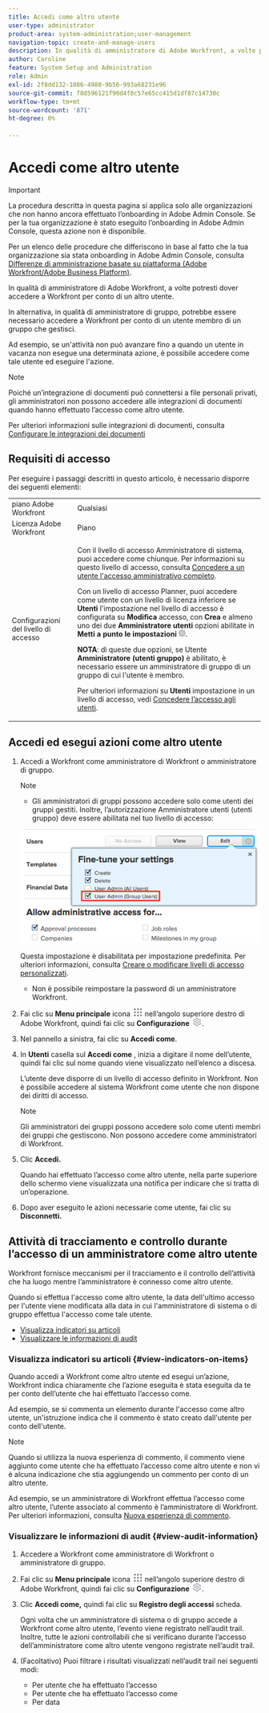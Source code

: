```yaml
---
title: Accedi come altro utente
user-type: administrator
product-area: system-administration;user-management
navigation-topic: create-and-manage-users
description: In qualità di amministratore di Adobe Workfront, a volte potresti dover accedere a Workfront per conto di un altro utente.
author: Caroline
feature: System Setup and Administration
role: Admin
exl-id: 2f8dd132-1086-4980-9b56-993a68231e96
source-git-commit: f8d596121f90d4f0c57e65cc415d1df87c14730c
workflow-type: tm+mt
source-wordcount: '871'
ht-degree: 0%

---
```


# Accedi come altro utente


<!--<span class="preview">The highlighted information on this page refers to functionality not yet generally available. It is available for all users only in the Preview environment.</span> -->

<!--
**DON'T DELETE, DRAFT OR HIDE THIS ARTICLE. IT IS LINKED TO THE PRODUCT, THROUGH THE CONTEXT SENSITIVE HELP LINKS. Also linked to other articles: Creating and Managing Groups, etc.</p>
-->

>[!IMPORTANT]
>
>La procedura descritta in questa pagina si applica solo alle organizzazioni che non hanno ancora effettuato l’onboarding in Adobe Admin Console. Se per la tua organizzazione è stato eseguito l’onboarding in Adobe Admin Console, questa azione non è disponibile.
>
>Per un elenco delle procedure che differiscono in base al fatto che la tua organizzazione sia stata onboarding in Adobe Admin Console, consulta [Differenze di amministrazione basate su piattaforma (Adobe Workfront/Adobe Business Platform)](../../../administration-and-setup/get-started-wf-administration/actions-in-admin-console.md).

In qualità di amministratore di Adobe Workfront, a volte potresti dover accedere a Workfront per conto di un altro utente.

In alternativa, in qualità di amministratore di gruppo, potrebbe essere necessario accedere a Workfront per conto di un utente membro di un gruppo che gestisci.

Ad esempio, se un&#39;attività non può avanzare fino a quando un utente in vacanza non esegue una determinata azione, è possibile accedere come tale utente ed eseguire l&#39;azione.

<!--
<note type="note">
Some users, such as executives, need to be able to control which administrators can log in to their accounts, and for how long. Working with your organization, Workfront configures settings that allow this control for these users. When a Workfront administrator or group administrator (associated with one of the user's groups) tries to log in as one of these users, an on-screen message prompts the administrator to contact the user for access. From the user profile area, the user can then grant access to the administrator and specify an expiration time for it. For more information on how the user does this, see
<a href="../../../workfront-basics/manage-your-account-and-profile/configuring-your-user-profile/configure-my-settings.md#access" class="MCXref xref">Access</a> in
<a href="../../../workfront-basics/manage-your-account-and-profile/configuring-your-user-profile/configure-my-settings.md" class="MCXref xref">Configure My Settings</a>.
<span class="PinkDraftNote">[Add a note about this being only for the Enterprise package if they decide to do it that way]</span>
</note>
-->

>[!NOTE]
>
>Poiché un’integrazione di documenti può connettersi a file personali privati, gli amministratori non possono accedere alle integrazioni di documenti quando hanno effettuato l’accesso come altro utente.
>
>Per ulteriori informazioni sulle integrazioni di documenti, consulta [Configurare le integrazioni dei documenti](../../../administration-and-setup/configure-integrations/configure-document-integrations.md)

## Requisiti di accesso

Per eseguire i passaggi descritti in questo articolo, è necessario disporre dei seguenti elementi:

<table style="table-layout:auto"> 
 <col> 
 <col> 
 <tbody> 
  <tr> 
   <td role="rowheader">piano Adobe Workfront</td> 
   <td>Qualsiasi</td> 
  </tr> 
  <tr> 
   <td role="rowheader">Licenza Adobe Workfront</td> 
   <td>Piano</td> 
  </tr> 
  <tr> 
   <td role="rowheader">Configurazioni del livello di accesso</td> 
   <td> <p>Con il livello di accesso Amministratore di sistema, puoi accedere come chiunque. Per informazioni su questo livello di accesso, consulta <a href="../../../administration-and-setup/add-users/configure-and-grant-access/grant-a-user-full-administrative-access.md" class="MCXref xref">Concedere a un utente l'accesso amministrativo completo</a>. </p> <p>Con un livello di accesso Planner, puoi accedere come utente con un livello di licenza inferiore se <b>Utenti</b> l'impostazione nel livello di accesso è configurata su <b>Modifica</b> accesso, con <b>Crea</b> e almeno uno dei due <b>Amministratore utenti</b> opzioni abilitate in <b>Metti a punto le impostazioni</b> <img src="assets/gear-icon-in-access-levels.png">. </p> 
   <p><b>NOTA</b>: di queste due opzioni, se Utente <b>Amministratore (utenti gruppo)</b> è abilitato, è necessario essere un amministratore di gruppo di un gruppo di cui l'utente è membro.</p> 
   <p>Per ulteriori informazioni su <b>Utenti</b> impostazione in un livello di accesso, vedi <a href="../../../administration-and-setup/add-users/configure-and-grant-access/grant-access-other-users.md" class="MCXref xref">Concedere l’accesso agli utenti</a>.</p> </td> 
  </tr> 
 </tbody> 
</table>

## Accedi ed esegui azioni come altro utente

1. Accedi a Workfront come amministratore di Workfront o amministratore di gruppo.

   >[!NOTE]
   >
   >* Gli amministratori di gruppi possono accedere solo come utenti dei gruppi gestiti. Inoltre, l’autorizzazione Amministratore utenti (utenti gruppo) deve essere abilitata nel tuo livello di accesso:
   >   
   >  ![](assets/group-admin-user.png)
   >   
   >  Questa impostazione è disabilitata per impostazione predefinita. Per ulteriori informazioni, consulta [Creare o modificare livelli di accesso personalizzati](../../../administration-and-setup/add-users/configure-and-grant-access/create-modify-access-levels.md).
   >   
   >* Non è possibile reimpostare la password di un amministratore Workfront.

1. Fai clic su **Menu principale** icona ![](assets/main-menu-icon.png) nell’angolo superiore destro di Adobe Workfront, quindi fai clic su **Configurazione** ![](assets/gear-icon-settings.png).

1. Nel pannello a sinistra, fai clic su **Accedi come**.

1. In **Utenti** casella sul **Accedi come** , inizia a digitare il nome dell’utente, quindi fai clic sul nome quando viene visualizzato nell’elenco a discesa.

   L’utente deve disporre di un livello di accesso definito in Workfront. Non è possibile accedere al sistema Workfront come utente che non dispone dei diritti di accesso.

   >[!NOTE]
   >
   >Gli amministratori dei gruppi possono accedere solo come utenti membri dei gruppi che gestiscono. Non possono accedere come amministratori di Workfront.

1. Clic **Accedi.**

   <!--
   <p data-mc-conditions="QuicksilverOrClassic.Draft mode">Might come in a future story:</p>
   -->

   <!--
   <p data-mc-conditions="QuicksilverOrClassic.Draft mode">click an Access period and then click Request to ask the user for access to log as him or her for the specified period of time. Continue these steps after the user grants access. Specify somewhere here that this is only for the Enterprise package if they decide on that</p>
   -->

   <!--
   <p data-mc-conditions="QuicksilverOrClassic.Draft mode">Or </p>
   -->

   <!--
   <p data-mc-conditions="QuicksilverOrClassic.Draft mode">If a prompt appears indicating that the user has restricted access to their account, contact the user to request access.</p>
   -->

   <!--
   <p data-mc-conditions="QuicksilverOrClassic.Draft mode">The user can then can grant you "Log in as" access in their user profile. They can also specify an expiration date and time for the access period. </p>
   -->

   <!--
   This triggers an email to let you know that you have access to log in as the user, depending on how your event notifications are enabled. For more information, see <a href="../../../workfront-basics/using-notifications/event-notifications.md" class="MCXref xref">Event notifications</a>.
   </div>
   -->

   Quando hai effettuato l’accesso come altro utente, nella parte superiore dello schermo viene visualizzata una notifica per indicare che si tratta di un’operazione.

1. Dopo aver eseguito le azioni necessarie come utente, fai clic su **Disconnetti.**

## Attività di tracciamento e controllo durante l’accesso di un amministratore come altro utente

Workfront fornisce meccanismi per il tracciamento e il controllo dell’attività che ha luogo mentre l’amministratore è connesso come altro utente.

Quando si effettua l&#39;accesso come altro utente, la data dell&#39;ultimo accesso per l&#39;utente viene modificata alla data in cui l&#39;amministratore di sistema o di gruppo effettua l&#39;accesso come tale utente.

* [Visualizza indicatori su articoli](#view-indicators-on-items)
* [Visualizzare le informazioni di audit](#view-audit-information)

### Visualizza indicatori su articoli {#view-indicators-on-items}

Quando accedi a Workfront come altro utente ed esegui un’azione, Workfront indica chiaramente che l’azione eseguita è stata eseguita da te per conto dell’utente che hai effettuato l’accesso come.

Ad esempio, se si commenta un elemento durante l&#39;accesso come altro utente, un&#39;istruzione indica che il commento è stato creato dall&#39;utente per conto dell&#39;utente.

<!--you might need to reword this note when we go to a global way for the update stream; or refer to areas where this is possible as something else than "New commenting" - not sure if this will affect areas that stay old, like iterations???-->

>[!NOTE]
>
>Quando si utilizza la nuova esperienza di commento, il commento viene aggiunto come utente che ha effettuato l’accesso come altro utente e non vi è alcuna indicazione che stia aggiungendo un commento per conto di un altro utente.
>
>Ad esempio, se un amministratore di Workfront effettua l’accesso come altro utente, l’utente associato al commento è l’amministratore di Workfront. Per ulteriori informazioni, consulta [Nuova esperienza di commento](../../../product-announcements/betas/new-commenting-experience-beta/unified-commenting-experience.md).


### Visualizzare le informazioni di audit {#view-audit-information}

1. Accedere a Workfront come amministratore di Workfront o amministratore di gruppo.
1. Fai clic su **Menu principale** icona ![](assets/main-menu-icon.png) nell’angolo superiore destro di Adobe Workfront, quindi fai clic su **Configurazione** ![](assets/gear-icon-settings.png).

1. Clic **Accedi come,** quindi fai clic su **Registro degli accessi** scheda.

   Ogni volta che un amministratore di sistema o di gruppo accede a Workfront come altro utente, l’evento viene registrato nell’audit trail. Inoltre, tutte le azioni controllabili che si verificano durante l’accesso dell’amministratore come altro utente vengono registrate nell’audit trail.

1. (Facoltativo) Puoi filtrare i risultati visualizzati nell’audit trail nei seguenti modi:

   * Per utente che ha effettuato l’accesso
   * Per utente che ha effettuato l’accesso come
   * Per data
